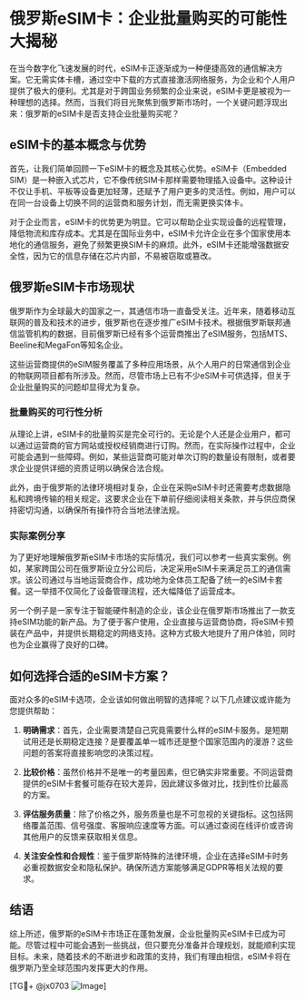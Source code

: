 # 俄罗斯eSIM卡：企业批量购买的可能性大揭秘

在当今数字化飞速发展的时代，eSIM卡正逐渐成为一种便捷高效的通信解决方案。它无需实体卡槽，通过空中下载的方式直接激活网络服务，为企业和个人用户提供了极大的便利。尤其是对于跨国业务频繁的企业来说，eSIM卡更是被视为一种理想的选择。然而，当我们将目光聚焦到俄罗斯市场时，一个关键问题浮现出来：俄罗斯的eSIM卡是否支持企业批量购买呢？

## eSIM卡的基本概念与优势

首先，让我们简单回顾一下eSIM卡的概念及其核心优势。eSIM卡（Embedded SIM）是一种嵌入式芯片，它不像传统SIM卡那样需要物理插入设备中。这种设计不仅让手机、平板等设备更加轻薄，还赋予了用户更多的灵活性。例如，用户可以在同一台设备上切换不同的运营商和服务计划，而无需更换实体卡。

对于企业而言，eSIM卡的优势更为明显。它可以帮助企业实现设备的远程管理，降低物流和库存成本。尤其是在国际业务中，eSIM卡允许企业在多个国家使用本地化的通信服务，避免了频繁更换SIM卡的麻烦。此外，eSIM卡还能增强数据安全性，因为它的信息存储在芯片内部，不易被窃取或篡改。

## 俄罗斯eSIM卡市场现状

俄罗斯作为全球最大的国家之一，其通信市场一直备受关注。近年来，随着移动互联网的普及和技术的进步，俄罗斯也在逐步推广eSIM卡技术。根据俄罗斯联邦通信监管机构的数据，目前俄罗斯已经有多个运营商推出了eSIM服务，包括MTS、Beeline和MegaFon等知名企业。

这些运营商提供的eSIM服务覆盖了多种应用场景，从个人用户的日常通信到企业的物联网项目都有所涉及。然而，尽管市场上已有不少eSIM卡可供选择，但关于企业批量购买的问题却显得尤为复杂。

### 批量购买的可行性分析

从理论上讲，eSIM卡的批量购买是完全可行的。无论是个人还是企业用户，都可以通过运营商的官方网站或授权经销商进行订购。然而，在实际操作过程中，企业可能会遇到一些障碍。例如，某些运营商可能对单次订购的数量设有限制，或者要求企业提供详细的资质证明以确保合法合规。

此外，由于俄罗斯的法律环境相对复杂，企业在采购eSIM卡时还需要考虑数据隐私和跨境传输的相关规定。这要求企业在下单前仔细阅读相关条款，并与供应商保持密切沟通，以确保所有操作符合当地法律法规。

### 实际案例分享

为了更好地理解俄罗斯eSIM卡市场的实际情况，我们可以参考一些真实案例。例如，某家跨国公司在俄罗斯设立分公司后，决定采用eSIM卡来满足员工的通信需求。该公司通过与当地运营商合作，成功地为全体员工配备了统一的eSIM卡套餐。这一举措不仅简化了设备管理流程，还大幅降低了运营成本。

另一个例子是一家专注于智能硬件制造的企业，该企业在俄罗斯市场推出了一款支持eSIM功能的新产品。为了便于客户使用，企业直接与运营商协商，将eSIM卡预装在产品中，并提供长期稳定的网络支持。这种方式极大地提升了用户体验，同时也为企业赢得了良好的口碑。

## 如何选择合适的eSIM卡方案？

面对众多的eSIM卡选项，企业该如何做出明智的选择呢？以下几点建议或许能为您提供帮助：

1. **明确需求**：首先，企业需要清楚自己究竟需要什么样的eSIM卡服务。是短期试用还是长期稳定连接？是要覆盖单一城市还是整个国家范围内的漫游？这些问题的答案将直接影响您的决策过程。

2. **比较价格**：虽然价格并不是唯一的考量因素，但它确实非常重要。不同运营商提供的eSIM卡套餐可能存在较大差异，因此建议多做对比，找到性价比最高的方案。

3. **评估服务质量**：除了价格之外，服务质量也是不可忽视的关键指标。这包括网络覆盖范围、信号强度、客服响应速度等方面。可以通过查阅在线评价或咨询其他用户的反馈来获取相关信息。

4. **关注安全性和合规性**：鉴于俄罗斯特殊的法律环境，企业在选择eSIM卡时务必重视数据安全和隐私保护。确保所选方案能够满足GDPR等相关法规的要求。

## 结语

综上所述，俄罗斯的eSIM卡市场正在蓬勃发展，企业批量购买eSIM卡已成为可能。尽管过程中可能会遇到一些挑战，但只要充分准备并合理规划，就能顺利实现目标。未来，随着技术的不断进步和政策的支持，我们有理由相信，eSIM卡将在俄罗斯乃至全球范围内发挥更大的作用。

[TG💪+ @jx0703 ![Image](https://github.com/user-attachments/assets/dbca1d08-cadb-493c-b0ec-ad6f7a83f270)]